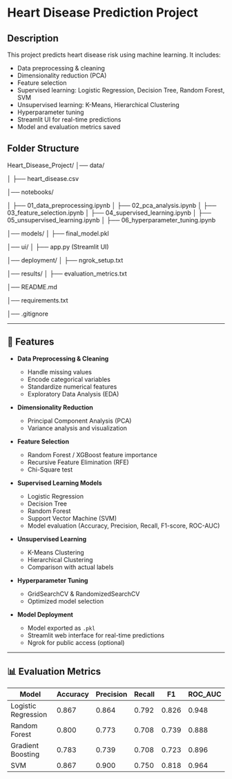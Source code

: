 # Heart Disease Prediction Project

## Description
This project predicts heart disease risk using machine learning. It includes:
- Data preprocessing & cleaning
- Dimensionality reduction (PCA)
- Feature selection
- Supervised learning: Logistic Regression, Decision Tree, Random Forest, SVM
- Unsupervised learning: K-Means, Hierarchical Clustering
- Hyperparameter tuning
- Streamlit UI for real-time predictions
- Model and evaluation metrics saved

## Folder Structure
Heart_Disease_Project/
│── data/

│ ├── heart_disease.csv

│── notebooks/

│ ├── 01_data_preprocessing.ipynb
│ ├── 02_pca_analysis.ipynb
│ ├── 03_feature_selection.ipynb
│ ├── 04_supervised_learning.ipynb
│ ├── 05_unsupervised_learning.ipynb
│ ├── 06_hyperparameter_tuning.ipynb

│── models/
│ ├── final_model.pkl

│── ui/
│ ├── app.py (Streamlit UI)

│── deployment/
│ ├── ngrok_setup.txt

│── results/
│ ├── evaluation_metrics.txt

│── README.md

│── requirements.txt

│── .gitignore


---

## 📌 Features

- **Data Preprocessing & Cleaning**
  - Handle missing values
  - Encode categorical variables
  - Standardize numerical features
  - Exploratory Data Analysis (EDA)
  
- **Dimensionality Reduction**
  - Principal Component Analysis (PCA)
  - Variance analysis and visualization

- **Feature Selection**
  - Random Forest / XGBoost feature importance
  - Recursive Feature Elimination (RFE)
  - Chi-Square test

- **Supervised Learning Models**
  - Logistic Regression
  - Decision Tree
  - Random Forest
  - Support Vector Machine (SVM)
  - Model evaluation (Accuracy, Precision, Recall, F1-score, ROC-AUC)

- **Unsupervised Learning**
  - K-Means Clustering
  - Hierarchical Clustering
  - Comparison with actual labels

- **Hyperparameter Tuning**
  - GridSearchCV & RandomizedSearchCV
  - Optimized model selection

- **Model Deployment**
  - Model exported as `.pkl`
  - Streamlit web interface for real-time predictions
  - Ngrok for public access (optional)

---

## 📊 Evaluation Metrics

| Model                 | Accuracy | Precision | Recall  | F1      | ROC_AUC |
|----------------------|---------|-----------|---------|---------|---------|
| Logistic Regression   | 0.867   | 0.864     | 0.792   | 0.826   | 0.948   |
| Random Forest         | 0.800   | 0.773     | 0.708   | 0.739   | 0.888   |
| Gradient Boosting     | 0.783   | 0.739     | 0.708   | 0.723   | 0.896   |
| SVM                   | 0.867   | 0.900     | 0.750   | 0.818   | 0.964   |




